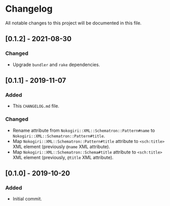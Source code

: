 # Changelog

All notable changes to this project will be documented in this file.

## [0.1.2] - 2021-08-30

### Changed
- Upgrade `bundler` and `rake` dependencies.

## [0.1.1] - 2019-11-07

### Added
- This `CHANGELOG.md` file.

### Changed
- Rename attribute from `Nokogiri::XML::Schematron::Pattern#name` to `Nokogiri::XML::Schematron::Pattern#title`.
- Map `Nokogiri::XML::Schematron::Pattern#title` attribute to `<sch:title>` XML element (previously `@name` XML attribute).
- Map `Nokogiri::XML::Schematron::Schema#title` attribute to `<sch:title>` XML element (previously, `@title` XML attribute).

## [0.1.0] - 2019-10-20

### Added
- Initial commit.
